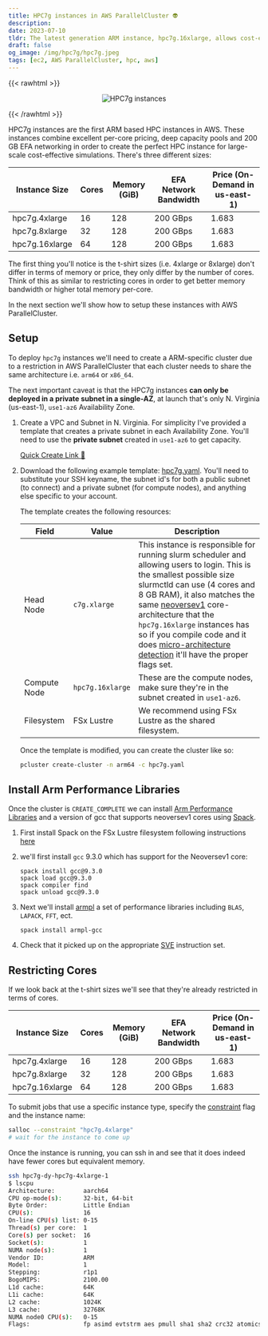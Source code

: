 ```yaml
---
title: HPC7g instances in AWS ParallelCluster 👽
description:
date: 2023-07-10
tldr: The latest generation ARM instance, hpc7g.16xlarge, allows cost-effective HPC simulations with AWS ParallelCluster.
draft: false
og_image: /img/hpc7g/hpc7g.jpeg
tags: [ec2, AWS ParallelCluster, hpc, aws]
---
```

{{< rawhtml >}}
<p align="center">
    <img src='/img/hpc7g/hpc7g.jpeg' alt='HPC7g instances' style='border: 0px;' />
</p>
{{< /rawhtml >}}

HPC7g instances are the first ARM based HPC instances in AWS. These instances combine excellent per-core pricing, deep capacity pools and 200 GB EFA networking in order to create the perfect HPC instance for large-scale cost-effective simulations. There's three different sizes:

| Instance Size  | Cores | Memory (GiB) | EFA Network Bandwidth | Price (On-Demand in us-east-1) |
|----------------|-------|--------------|-----------------------|--------------------------------|
| hpc7g.4xlarge  | 16    | 128          | 200 GBps              | 1.683                          |
| hpc7g.8xlarge  | 32    | 128          | 200 GBps              | 1.683                          |
| hpc7g.16xlarge | 64    | 128          | 200 GBps              | 1.683                          |

The first thing you'll notice is the t-shirt sizes (i.e. 4xlarge or 8xlarge) don't differ in terms of memory or price, they only differ by the number of cores. Think of this as similar to restricting cores in order to get better memory bandwidth or higher total memory per-core.

In the next section we'll show how to setup these instances with AWS ParallelCluster.

## Setup

To deploy `hpc7g` instances we'll need to create a ARM-specific cluster due to a restriction in AWS ParallelCluster that each cluster needs to share the same architecture i.e. `arm64` or `x86_64`.

The next important caveat is that the HPC7g instances **can only be deployed in a private subnet in a single-AZ**, at launch that's only N. Virginia (us-east-1), `use1-az6` Availability Zone.

1. Create a VPC and Subnet in N. Virginia. For simplicity I've provided a template that creates a private subnet in each Availability Zone. You'll need to use the **private subnet** created in `use1-az6` to get capacity. 

    [Quick Create Link 🚀](https://us-east-1.console.aws.amazon.com/cloudformation/home?#/stacks/create/review?stackName=VPC-Large-Scale&templateURL=https://aws-hpc-workshops.s3.amazonaws.com/VPC-Large-Scale.yaml)

2. Download the following example template: [hpc7g.yaml](/templates/hpc7g.yaml). You'll need to substitute your SSH keyname, the subnet id's for both a public subnet (to connect) and a private subnet (for compute nodes), and anything else specific to your account. 

    The template creates the following resources:

    | **Field**    | **Value**        | **Description**                                                                                                                                                   |
    |--------------|------------------|-------------------------------------------------------------------------------------------------------------------------------------------------------------------|
    | Head Node    | `c7g.xlarge`     | This instance is responsible for running slurm scheduler and allowing users to login. This is the smallest possible size slurmctld can use (4 cores and 8 GB RAM), it also matches the same [neoversev1](https://en.wikichip.org/wiki/arm_holdings/microarchitectures/neoverse_v1) core-architecture that the `hpc7g.16xlarge` instances has so if you compile code and it does [micro-architecture detection](https://www.osti.gov/servlets/purl/1712554) it'll have the proper flags set. |
    | Compute Node | `hpc7g.16xlarge` | These are the compute nodes, make sure they're in the subnet created in `use1-az6`.                                                                               |
    | Filesystem   | FSx Lustre       | We recommend using FSx Lustre as the shared filesystem.                                                                                                           |

    Once the template is modified, you can create the cluster like so:

    ```bash
    pcluster create-cluster -n arm64 -c hpc7g.yaml
    ```

## Install Arm Performance Libraries

Once the cluster is `CREATE_COMPLETE` we can install [Arm Performance Libraries](https://developer.arm.com/downloads/-/arm-performance-libraries) and a version of gcc that supports neoversev1 cores using [Spack](https://spack.io).

1. First install Spack on the FSx Lustre filesystem following instructions [here](https://swsmith.cc/posts/spack.html#install-spack)

2. we'll first install `gcc` 9.3.0 which has support for the Neoversev1 core:

    ```
    spack install gcc@9.3.0
    spack load gcc@9.3.0
    spack compiler find
    spack unload gcc@9.3.0
    ```

2. Next we'll install [armpl](https://developer.arm.com/downloads/-/arm-performance-libraries) a set of performance libraries including `BLAS`, `LAPACK`, `FFT`, ect.

    ```
    spack install armpl-gcc
    ```

3. Check that it picked up on the appropriate [SVE](https://developer.arm.com/Architectures/Scalable%20Vector%20Extensions) instruction set.

## Restricting Cores

If we look back at the t-shirt sizes we'll see that they're already restricted in terms of cores.

| Instance Size  | Cores | Memory (GiB) | EFA Network Bandwidth | Price (On-Demand in us-east-1) |
|----------------|-------|--------------|-----------------------|--------------------------------|
| hpc7g.4xlarge  | 16    | 128          | 200 GBps              | 1.683                          |
| hpc7g.8xlarge  | 32    | 128          | 200 GBps              | 1.683                          |
| hpc7g.16xlarge | 64    | 128          | 200 GBps              | 1.683                          |

To submit jobs that use a specific instance type, specify the [constraint](slurm-constraint.html) flag and the instance name:

```bash
salloc --constraint "hpc7g.4xlarge"
# wait for the instance to come up
```

Once the instance is running, you can ssh in and see that it does indeed have fewer cores but equivalent memory.

```bash
ssh hpc7g-dy-hpc7g-4xlarge-1
$ lscpu
Architecture:        aarch64
CPU op-mode(s):      32-bit, 64-bit
Byte Order:          Little Endian
CPU(s):              16
On-line CPU(s) list: 0-15
Thread(s) per core:  1
Core(s) per socket:  16
Socket(s):           1
NUMA node(s):        1
Vendor ID:           ARM
Model:               1
Stepping:            r1p1
BogoMIPS:            2100.00
L1d cache:           64K
L1i cache:           64K
L2 cache:            1024K
L3 cache:            32768K
NUMA node0 CPU(s):   0-15
Flags:               fp asimd evtstrm aes pmull sha1 sha2 crc32 atomics fphp asimdhp cpuid asimdrdm jscvt fcma lrcpc dcpop sha3sm3 sm4 asimddp sha512 sve asimdfhm dit uscat ilrcpc flagm ssbs paca pacg dcpodp svei8mm svebf16 i8mm bf16 dgh rng
```